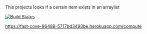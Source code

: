 This projects looks if a certain item exists in an arraylist

[![Build Status](https://app.travis-ci.com/sasalya98/myDemoApp.svg?token=i8eV6Df5UZEBNogkwRkm&branch=master)](https://app.travis-ci.com/sasalya98/myDemoApp)

https://fast-cove-96488-5717bd3493be.herokuapp.com/compute
